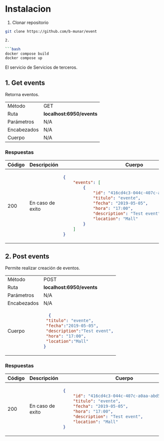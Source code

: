 # Instalacion

1. Clonar repositorio

```bash
git clone https://github.com/b-munar/event

2. 

```bash
docker compose build
docker compose up
```


El servicio de Servicios de terceros.

## 1. Get events 

Retorna eventos.

<table>
<tr>
<td> Método </td>
<td> GET </td>
</tr>
<tr>
<td> Ruta </td>
<td> <strong>localhost:6950/events</strong> </td>
</tr>
<tr>
<td> Parámetros </td>
<td> N/A </td>
</tr>
<tr>
<td> Encabezados </td>
<td>N/A</td>
</tr>
<tr>
<td> Cuerpo </td>
<td>N/A</td>
</tr>
</table>

### Respuestas

<table>
<tr>
<th> Código </th>
<th> Descripción </th>
<th> Cuerpo </th>
</tr>
<tbody>
<td> 200 </td>
<td>En caso de exito</td>
<td>

```json
{
    "events": [
        {
            "id": "416cd4c3-044c-407c-a0aa-abd58ec49de6",
            "titulo": "evente",
            "fecha": "2019-05-05",
            "hora": "17:00",
            "description": "Test event",
            "location": "Mall"
        }
    ]
}
```
</td>
</tr>
</tbody>
</table>

## 2. Post events 

Permite realizar creación de eventos.

<table>
<tr>
<td> Método </td>
<td> POST </td>
</tr>
<tr>
<td> Ruta </td>
<td> <strong>localhost:6950/events</strong> </td>
</tr>
<tr>
<td> Parámetros </td>
<td> N/A </td>
</tr>
<tr>
<td> Encabezados </td>
<td>N/A</td>
</tr>
<tr>
<td> Cuerpo </td>
<td>

```json
  {
 "titulo": "evente",
 "fecha":"2019-05-05",
 "description":"Test event",
 "hora": "17:00",
 "location":"Mall"
}
  ```
</td>
</tr>
</table>

### Respuestas

<table>
<tr>
<th> Código </th>
<th> Descripción </th>
<th> Cuerpo </th>
</tr>
<tbody>
<td> 200 </td>
<td>En caso de exito</td>
<td>

```json
{
    "id": "416cd4c3-044c-407c-a0aa-abd58ec49de6",
    "titulo": "evente",
    "fecha": "2019-05-05",
    "hora": "17:00",
    "description": "Test event",
    "location": "Mall"
}
```
</td>
</tr>
</tbody>
</table>